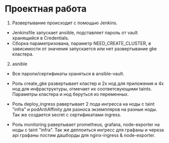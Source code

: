 # Проектная работа

1. Развертывание происходит с помощью Jenkins.
- Jenkinsfile запускает ansible, подставляет пароль от vault хранящийся в Credentials.
- Сборка параметризована, параметр NEED_CREATE_CLUSTER, в зависимости от значения запускается или нет развертывание gke кластера.


2. asnible
- Все пароли/сертификаты храняться в ansible-vault.
- Роль create_gke развертывает кластер и 2х нод для приложения и 4х нод для инфраструктуры, отмечает их соответсвующими taints. Параметры кластера и нод беруться из переменных.

- Роль deploy_ingress равертывает 2 пода ингресса на ноды с taint "infra" и podAntiAffinity для разноса экземпляров на разные ноды. Так же создается secret с сертификатами ingress.

- Роль monitoring равертывает prometheus, grafana, node-exporter на ноды с taint "infra". Так же деплоиться ингресс для графаны и череза api графаны постим дашборды для nginx-ingress & node-exporter.

